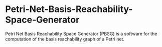 # Petri-Net-Basis-Reachability-Space-Generator
Petri Net Basis Reachability Space Generator (PBSG) is a software for the computation of the basis reachability graph of a Petri net. 
